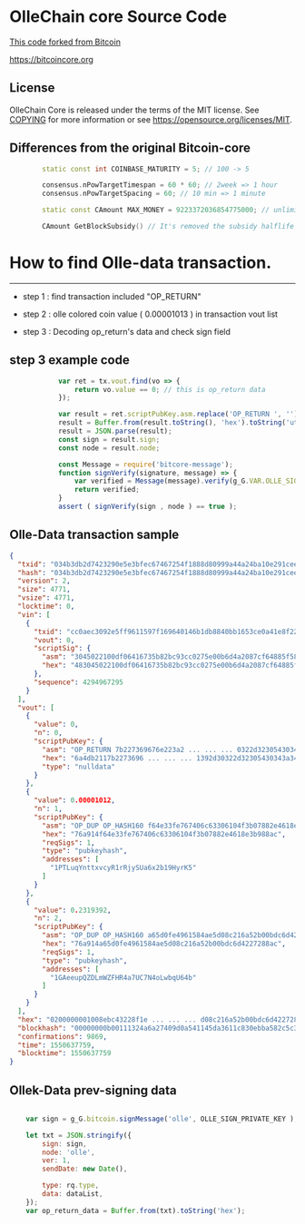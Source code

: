 OlleChain core Source Code
=====================================

[This code forked from Bitcoin](https://github.com/bitcoin/bitcoin)

https://bitcoincore.org


License
-------

OlleChain Core is released under the terms of the MIT license. See [COPYING](COPYING) for more
information or see https://opensource.org/licenses/MIT.

Differences from the original Bitcoin-core
-------------------
``` c++
        static const int COINBASE_MATURITY = 5; // 100 -> 5

        consensus.nPowTargetTimespan = 60 * 60; // 2week => 1 hour
        consensus.nPowTargetSpacing = 60; // 10 min => 1 minute

        static const CAmount MAX_MONEY = 9223372036854775000; // unlimited

        CAmount GetBlockSubsidy() // It's removed the subsidy halflife code.
```


# How to find Olle-data transaction. 
-------------------

* step 1 :  find transaction  included "OP_RETURN"

* step 2 :  olle colored coin value ( 0.00001013 ) in transaction vout list

* step 3 :  Decoding op_return's data and check sign field 


## step 3  example code 
```js
            var ret = tx.vout.find(vo => {
                return vo.value == 0; // this is op_return data
            });

            var result = ret.scriptPubKey.asm.replace('OP_RETURN ', '');
            result = Buffer.from(result.toString(), 'hex').toString('utf8');
            result = JSON.parse(result);
            const sign = result.sign;
            const node = result.node;

            const Message = require('bitcore-message');
            function signVerify(signature, message) => {
                var verified = Message(message).verify(g_G.VAR.OLLE_SIGN_ADDRESS, signature);
                return verified;
            }
            assert ( signVerify(sign , node ) == true );
```


## Olle-Data transaction sample
```json
{
  "txid": "034b3db2d7423290e5e3bfec67467254f1888d80999a44a24ba10e291cee157f",
  "hash": "034b3db2d7423290e5e3bfec67467254f1888d80999a44a24ba10e291cee157f",
  "version": 2,
  "size": 4771,
  "vsize": 4771,
  "locktime": 0,
  "vin": [
    {
      "txid": "cc0aec3092e5ff9611597f169640146b1db8840bb1653ce0a41e8f2243bc8e00",
      "vout": 0,
      "scriptSig": {
        "asm": "3045022100df06416735b82bc93cc0275e00b6d4a2087cf64885f586ab0a780528867f735e0220710f48d2a0e8a4eced8ff800ef367e3f85a3f936e3889cb33055e1f4afc393e8[ALL] 03c5e17b1041ad1f50dddc124125ee1b528c7b75e1eb91b3cee31e51f98fb9f263",
        "hex": "483045022100df06416735b82bc93cc0275e00b6d4a2087cf64885f586ab0a780528867f735e0220710f48d2a0e8a4eced8ff800ef367e3f85a3f936e3889cb33055e1f4afc393e8012103c5e17b1041ad1f50dddc124125ee1b528c7b75e1eb91b3cee31e51f98fb9f263"
      },
      "sequence": 4294967295
    }
  ],
  "vout": [
    {
      "value": 0,
      "n": 0,
      "scriptPubKey": {
        "asm": "OP_RETURN 7b227369676e223a2 ... ... ... 0322d32305430343a34323a30352e3239365a227d5d7d",
        "hex": "6a4db2117b2273696 ... ... ... 1392d30322d32305430343a34323a30352e3239365a227d5d7d",
        "type": "nulldata"
      }
    },
    {
      "value": 0.00001012,
      "n": 1,
      "scriptPubKey": {
        "asm": "OP_DUP OP_HASH160 f64e33fe767406c63306104f3b07882e4618e3b9 OP_EQUALVERIFY OP_CHECKSIG",
        "hex": "76a914f64e33fe767406c63306104f3b07882e4618e3b988ac",
        "reqSigs": 1,
        "type": "pubkeyhash",
        "addresses": [
          "1PTLuqYnttxvcyR1rRjySUa6x2b19HyrK5"
        ]
      }
    },
    {
      "value": 0.2319392,
      "n": 2,
      "scriptPubKey": {
        "asm": "OP_DUP OP_HASH160 a65d0fe4961584ae5d08c216a52b00bdc6d42272 OP_EQUALVERIFY OP_CHECKSIG",
        "hex": "76a914a65d0fe4961584ae5d08c216a52b00bdc6d4227288ac",
        "reqSigs": 1,
        "type": "pubkeyhash",
        "addresses": [
          "1GAeeupQZDLmWZFHR4a7UC7N4oLwbqU64b"
        ]
      }
    }
  ],
  "hex": "0200000001008ebc43228f1e ... ... ... d08c216a52b00bdc6d4227288ac00000000",
  "blockhash": "00000000b00111324a6a27409d0a541145da3611c830ebba582c5c344293b90b",
  "confirmations": 9869,
  "time": 1550637759,
  "blocktime": 1550637759
}
```

## Ollek-Data prev-signing data
```js

    var sign = g_G.bitcoin.signMessage('olle', OLLE_SIGN_PRIVATE_KEY );

    let txt = JSON.stringify({
        sign: sign,
        node: 'olle',
        ver: 1,
        sendDate: new Date(),

        type: rq.type,
        data: dataList,
    });
    var op_return_data = Buffer.from(txt).toString('hex');

```

